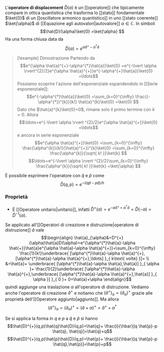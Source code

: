 L'**operatore di displacement** $\hat{D}(\alpha)$ è un [[operatore]] che tipicamente compare in ottica quantistica che trasforma lo [[stato]] fondamentale $\ket{0}$ di un [[oscillatore armonico quantistico]] in uno [[stato coerente]] $\ket{\alpha}$ di [[Equazione agli autovalori|autovalore]] $\alpha \in \mathbb{C}$. In simboli
$$\hat{D}(\alpha)\ket{0} =\ket{\alpha} $$
Ha una forma chiusa data da
$$\hat{D}(\alpha)=e^{\alpha \hat{a}^{+}-\alpha^{*}\hat{a}}$$

> [!example] Dimostrazione
> Partendo da
> $$e^{\alpha \hat{a}^{+}-\alpha^{*}\hat{a}}\ket{0} =e^{-\lvert \alpha \rvert^{2}/2}e^{\alpha \hat{a}^{+}}e^{-\alpha^{+}\hat{a}}\ket{0} =\ldots$$
> Possiamo scoprire l'azione dell'esponenziale espandendolo in [[Serie esponenziale]]:
> $$e^{-\alpha^{*}\hat{a}}\ket{0} =\sum_{k=0}^{\infty} \frac{(-\alpha^{*})^{k}}{k!} \hat{a}^{k}\ket{0} =\ket{0} $$
> Dato che $\hat{a}^{k}\ket{0}=0$, rimane solo il primo termine con $k=0$. Allora
> $$\ldots=e^{-\lvert \alpha \rvert ^{2}/2}e^{\alpha \hat{a}^{+}}\ket{0} =\ldots$$
> e ancora in serie esponenziale
> $$e^{\alpha \hat{a}^{+}}\ket{0} =\sum_{k=0}^{\infty} \frac{\alpha^{k}}{k!}(\hat{a}^{+})^{k}\ket{0} =\sum_{k=0}^{\infty} \frac{\alpha^{k}}{\sqrt{ k! }}\ket{k} $$
> $$\ldots=e^{-\lvert \alpha \rvert ^{2}/2}\sum_{k=0}^{\infty} \frac{\alpha^{k}}{\sqrt{ k! }}\ket{k} =\ket{\alpha} $$

È possibile esprimere l'operatore con $\hat{q}$ e $\hat{p}$ come
$$\hat{D}(q,p)=e^{-i(q \hat{p}-p \hat{q})/\hbar}$$
### Proprietà
- È [[Operatore unitario|unitario]], infatti $\hat{D}^{+}(\alpha)=e^{-\alpha \hat{a}^{+}+\alpha^{*}\hat{a}}=\hat{D}(-\alpha)=\hat{D}^{-1}(\alpha)$.

Se applicato all'[[Operatori di creazione e distruzione|operatore di distruzione]] $\hat{a}$ vale
$$\begin{align}
\hat{a}_{\alpha}&=D^{+}(\alpha)\hat{a}D(\alpha)=e^{\alpha^{*}\hat{a}-\alpha \hat{+}}\hat{a}e^{\alpha \hat{a}-\alpha \hat{a}^{+}}=\sum_{k=0}^{\infty} \frac{1}{k!}\underbrace{ [\alpha^{*}\hat{a}-\alpha  \hat{a}^{+},[\alpha^{*}\hat{a}-\alpha \hat{a}^{+},\ldots] }_{ k\text{ volte} }]= \\
&=\hat{a}+ \underbrace{ [\alpha^{*}\hat{a}-\alpha \hat{a},\hat{a}] }_{ \alpha }+ \frac{1}{2}\underbrace{ [\alpha^{*}\hat{a}-\alpha \hat{a}^{+},\underbrace{ [\alpha^{*}\hat{a}-\alpha \hat{a}^{+},\hat{a}] }_{ \alpha }] }_{ 0 }+ 0=\hat{a}+\alpha
\end{align}$$
quindi aggiunge una traslazione $\alpha$ all'operatore di distruzione. Vediamo anche l'operatore di creazione $\hat{a}^{+}$ e notiamo che $(\hat{a}^{+})_{\alpha}=(\hat{a}_{\alpha})^{+}$ grazie alle proprietà dell'[[Operatore aggiunto|aggiunto]]. Ma allora
$$(\hat{a}^{+})_{\alpha}=(\hat{a}_{\alpha})^{+}=(\hat{a}+\alpha)^{+}=\hat{a}^{+}+\alpha^{*}$$

Se si applica la forma in $q$ e $p$ a $\hat{q}$ e $\hat{p}$ si hanno
$$\hat{D}^{+}(q,p)\hat{q}\hat{D}(q,p)=\hat{q}+ \frac{i}{\hbar}[q \hat{p}-p \hat{q}, \hat{q}]=\hat{q}+q$$
$$\hat{D}^{+}(q,p)\hat{p}\hat{D}(q,p)=\hat{p}+ \frac{i}{\hbar}[q \hat{p}-p \hat{q},\hat{p}]=\hat{p}+p$$
